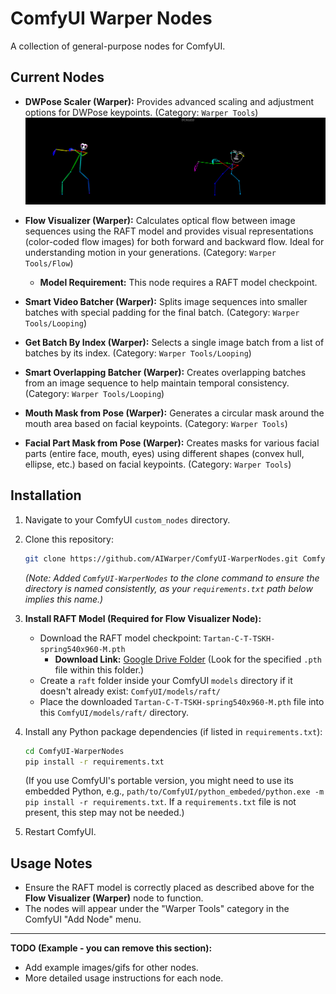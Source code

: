 # ComfyUI Warper Nodes

A collection of general-purpose nodes for ComfyUI.

## Current Nodes

*   **DWPose Scaler (Warper):** Provides advanced scaling and adjustment options for DWPose keypoints. (Category: `Warper Tools`)
    ![DWPose Scaler Example Image](assets/images/DWScaler.jpg)

*   **Flow Visualizer (Warper):** Calculates optical flow between image sequences using the RAFT model and provides visual representations (color-coded flow images) for both forward and backward flow. Ideal for understanding motion in your generations. (Category: `Warper Tools/Flow`)
    *   **Model Requirement:** This node requires a RAFT model checkpoint.

*   **Smart Video Batcher (Warper):** Splits image sequences into smaller batches with special padding for the final batch. (Category: `Warper Tools/Looping`)

*   **Get Batch By Index (Warper):** Selects a single image batch from a list of batches by its index. (Category: `Warper Tools/Looping`)

*   **Smart Overlapping Batcher (Warper):** Creates overlapping batches from an image sequence to help maintain temporal consistency. (Category: `Warper Tools/Looping`)

*   **Mouth Mask from Pose (Warper):** Generates a circular mask around the mouth area based on facial keypoints. (Category: `Warper Tools`)

*   **Facial Part Mask from Pose (Warper):** Creates masks for various facial parts (entire face, mouth, eyes) using different shapes (convex hull, ellipse, etc.) based on facial keypoints. (Category: `Warper Tools`)

## Installation

1.  Navigate to your ComfyUI `custom_nodes` directory.
2.  Clone this repository:
    ```bash
    git clone https://github.com/AIWarper/ComfyUI-WarperNodes.git ComfyUI-WarperNodes
    ```
    *(Note: Added `ComfyUI-WarperNodes` to the clone command to ensure the directory is named consistently, as your `requirements.txt` path below implies this name.)*

3.  **Install RAFT Model (Required for Flow Visualizer Node):**
    *   Download the RAFT model checkpoint: `Tartan-C-T-TSKH-spring540x960-M.pth`
        *   **Download Link:** [Google Drive Folder](https://drive.google.com/drive/folders/1YLovlvUW94vciWvTyLf-p3uWscbOQRWW) (Look for the specified `.pth` file within this folder.)
    *   Create a `raft` folder inside your ComfyUI `models` directory if it doesn't already exist: `ComfyUI/models/raft/`
    *   Place the downloaded `Tartan-C-T-TSKH-spring540x960-M.pth` file into this `ComfyUI/models/raft/` directory.

4.  Install any Python package dependencies (if listed in `requirements.txt`):
    ```bash
    cd ComfyUI-WarperNodes
    pip install -r requirements.txt
    ```
    (If you use ComfyUI's portable version, you might need to use its embedded Python, e.g., `path/to/ComfyUI/python_embeded/python.exe -m pip install -r requirements.txt`. If a `requirements.txt` file is not present, this step may not be needed.)

5.  Restart ComfyUI.

## Usage Notes

*   Ensure the RAFT model is correctly placed as described above for the **Flow Visualizer (Warper)** node to function.
*   The nodes will appear under the "Warper Tools" category in the ComfyUI "Add Node" menu.

---

**TODO (Example - you can remove this section):**
*   Add example images/gifs for other nodes.
*   More detailed usage instructions for each node.
